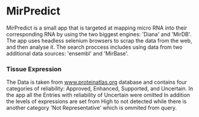   MirPredict
====================


MirPredict is a small app that is targeted at mapping micro RNA into their
corresponding RNA by using the two biggest engines: 'Diana' and 'MirDB'.
The app uses headless selenium browsers to scrap the data from the web, and 
then analyse it. The search proccess includes using data from two additional
data sources: 'ensembl' and 'MirBase'. 



### Tissue Expression
The Data is taken from www.proteinatlas.org database and contains four categories
of reliability: Approved, Enhanced, Supported, and Uncertain. In the app all
the Entries with reliability of Uncertain were omitted
In addition the levels of expressions are set from High to not detected
while there is another category 'Not Representative' which is ommited from
query.
